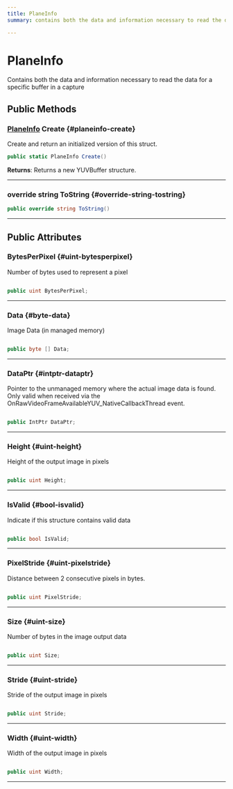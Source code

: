 ```yaml
---
title: PlaneInfo
summary: contains both the data and information necessary to read the data for a specific buffer in a capture 

---
```


# PlaneInfo




Contains both the data and information necessary to read the data for a specific buffer in a capture   





## Public Methods

### [PlaneInfo](/unity-api/api/UnityEngine.XR.MagicLeap/MLCameraBase/UnityEngine.XR.MagicLeap.MLCameraBase.PlaneInfo.md) Create {#planeinfo-create}

Create and return an initialized version of this struct. 

```csharp
public static PlaneInfo Create()
```






**Returns**: Returns a new YUVBuffer structure.



-----------

### override string ToString {#override-string-tostring}

```csharp
public override string ToString()
```






-----------

## Public Attributes

### BytesPerPixel {#uint-bytesperpixel}

Number of bytes used to represent a pixel 

```csharp

public uint BytesPerPixel;

```






-----------

### Data {#byte-data}

Image Data (in managed memory) 

```csharp

public byte [] Data;

```






-----------

### DataPtr {#intptr-dataptr}

Pointer to the unmanaged memory where the actual image data is found. Only valid when received via the OnRawVideoFrameAvailableYUV&#95;NativeCallbackThread event. 

```csharp

public IntPtr DataPtr;

```






-----------

### Height {#uint-height}

Height of the output image in pixels 

```csharp

public uint Height;

```






-----------

### IsValid {#bool-isvalid}

Indicate if this structure contains valid data 

```csharp

public bool IsValid;

```






-----------

### PixelStride {#uint-pixelstride}

Distance between 2 consecutive pixels in bytes. 

```csharp

public uint PixelStride;

```






-----------

### Size {#uint-size}

Number of bytes in the image output data 

```csharp

public uint Size;

```






-----------

### Stride {#uint-stride}

Stride of the output image in pixels 

```csharp

public uint Stride;

```






-----------

### Width {#uint-width}

Width of the output image in pixels 

```csharp

public uint Width;

```






-----------

